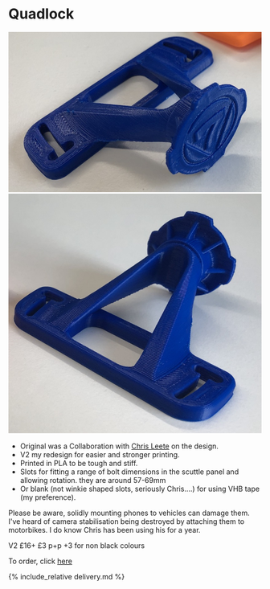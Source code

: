 # Quadlock

![Quadlock Mount](img/v2-front.jpeg)
![Quadlock Mount](img/v2-back.jpeg)

* Original was a Collaboration with [Chris Leete](https://www.instagram.com/chrisl3ete/) on the design.
* V2 my redesign for easier and stronger printing.
* Printed in PLA to be tough and stiff.
* Slots for fitting a range of bolt dimensions in the scuttle panel and allowing rotation. they are around 57-69mm 
* Or blank (not winkie shaped slots, seriously Chris....) for using VHB tape (my preference).

Please be aware, solidly mounting phones to vehicles can damage them. I've heard of camera stabilisation being destroyed by attaching them to motorbikes. I do know Chris has been using his for a year. 

V2 
£16+ £3 p+p +3 for non black colours

To order, click [here](https://forms.gle/WPmsiwcxM3baA25NA)

{% include_relative delivery.md %}